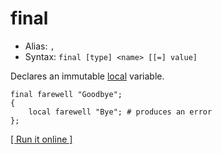 # final

- Alias: `,`
- Syntax: `final [type] <name> [[=] value]`

Declares an immutable [local](local) variable.

    final farewell "Goodbye";
    {
        local farewell "Bye"; # produces an error
    };

[[ Run it online ]](https://utopia.sh/?code=final+farewell+%22Goodbye%22%3B%0D%0A%7B%0D%0A++++local+farewell+%22Bye%22%3B+%23+produces+an+error%0D%0A%7D%3B)
